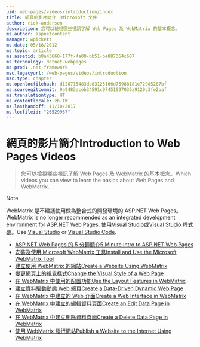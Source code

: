 ```yaml
---
uid: web-pages/videos/introduction/index
title: 網頁的影片簡介 |Microsoft 文件
author: rick-anderson
description: 您可以檢視哪些視訊了解 Web Pages 及 WebMatrix 的基本概念。
ms.author: aspnetcontent
manager: wpickett
ms.date: 05/18/2012
ms.topic: article
ms.assetid: b8a43660-177f-4a00-bb51-be887364c607
ms.technology: dotnet-webpages
ms.prod: .net-framework
msc.legacyurl: /web-pages/videos/introduction
msc.type: chapter
ms.openlocfilehash: d128715483de83125166d75988181e729d5207bf
ms.sourcegitcommit: 9a9483aceb34591c97451997036a9120c3fe2baf
ms.translationtype: HT
ms.contentlocale: zh-TW
ms.lasthandoff: 11/10/2017
ms.locfileid: "26529967"
---
```

<a name="introduction-to-web-pages-videos"></a><span data-ttu-id="462f1-103">網頁的影片簡介</span><span class="sxs-lookup"><span data-stu-id="462f1-103">Introduction to Web Pages Videos</span></span>
====================
> <span data-ttu-id="462f1-104">您可以檢視哪些視訊了解 Web Pages 及 WebMatrix 的基本概念。</span><span class="sxs-lookup"><span data-stu-id="462f1-104">Which videos you can view to learn the basics about Web Pages and WebMatrix.</span></span>

> [!NOTE] 
> <span data-ttu-id="462f1-105">WebMatrix 是不建議使用做為整合式的開發環境的 ASP.NET Web Pages。</span><span class="sxs-lookup"><span data-stu-id="462f1-105">WebMatrix is no longer recommended as an integrated development environment for ASP.NET Web Pages.</span></span> <span data-ttu-id="462f1-106">使用[Visual Studio](xref:aspnet/web-pages/overview/getting-started/program-asp-net-web-pages-in-visual-studio)或[Visual Studio 程式碼](https://code.visualstudio.com/)。</span><span class="sxs-lookup"><span data-stu-id="462f1-106">Use [Visual Studio](xref:aspnet/web-pages/overview/getting-started/program-asp-net-web-pages-in-visual-studio) or [Visual Studio Code](https://code.visualstudio.com/).</span></span>


- [<span data-ttu-id="462f1-107">ASP.NET Web Pages 的 5 分鐘簡介</span><span class="sxs-lookup"><span data-stu-id="462f1-107">5 Minute Intro to ASP.NET Web Pages</span></span>](5-minute-introduction-to-aspnet-web-pages.md)
- [<span data-ttu-id="462f1-108">安裝及使用 Microsoft WebMatrix 工具</span><span class="sxs-lookup"><span data-stu-id="462f1-108">Install and Use the Microsoft WebMatrix Tool</span></span>](install-and-use-the-microsoft-webmatrix-tool.md)
- [<span data-ttu-id="462f1-109">建立使用 WebMatrix 的網站</span><span class="sxs-lookup"><span data-stu-id="462f1-109">Create a Website Using WebMatrix</span></span>](create-a-website-using-webmatrix.md)
- [<span data-ttu-id="462f1-110">變更網頁上的視覺樣式</span><span class="sxs-lookup"><span data-stu-id="462f1-110">Change the Visual Style of a Web Page</span></span>](change-the-visual-style-of-a-web-page.md)
- [<span data-ttu-id="462f1-111">在 WebMatrix 中使用的配置功能</span><span class="sxs-lookup"><span data-stu-id="462f1-111">Use the Layout Features in WebMatrix</span></span>](use-the-layout-features-in-webmatrix.md)
- [<span data-ttu-id="462f1-112">建立資料驅動動態 Web 網頁</span><span class="sxs-lookup"><span data-stu-id="462f1-112">Create a Data-Driven Dynamic Web Page</span></span>](create-a-data-driven-dynamic-web-page.md)
- [<span data-ttu-id="462f1-113">在 WebMatrix 中建立的 Web 介面</span><span class="sxs-lookup"><span data-stu-id="462f1-113">Create a Web Interface in WebMatrix</span></span>](create-a-web-interface-in-webmatrix.md)
- [<span data-ttu-id="462f1-114">在 WebMatrix 中建立的編輯資料頁面</span><span class="sxs-lookup"><span data-stu-id="462f1-114">Create an Edit Data Page in WebMatrix</span></span>](create-an-edit-data-page-in-webmatrix.md)
- [<span data-ttu-id="462f1-115">在 WebMatrix 中建立刪除資料頁面</span><span class="sxs-lookup"><span data-stu-id="462f1-115">Create a Delete Data Page in WebMatrix</span></span>](create-a-delete-data-page-in-webmatrix.md)
- [<span data-ttu-id="462f1-116">使用 WebMatrix 發行網站</span><span class="sxs-lookup"><span data-stu-id="462f1-116">Publish a Website to the Internet Using WebMatrix</span></span>](publish-a-website-to-the-internet-using-webmatrix.md)
